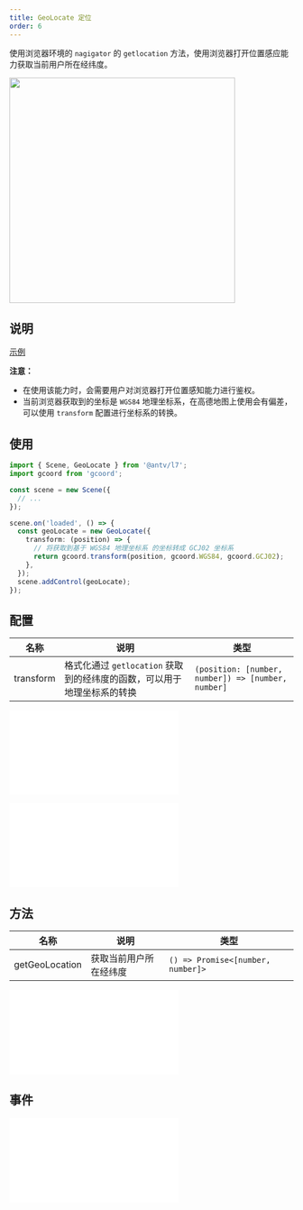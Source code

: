 ```yaml
---
title: GeoLocate 定位
order: 6
---
```


使用浏览器环境的 `nagigator` 的 `getlocation` 方法，使用浏览器打开位置感应能力获取当前用户所在经纬度。

<img src="https://gw.alipayobjects.com/mdn/rms_816329/afts/img/A*BOsBRJyYeMEAAAAAAAAAAAAAARQnAQ" width="400"/>

## 说明

[示例](/examples/component/control#geolocate)

**注意：**

- 在使用该能力时，会需要用户对浏览器打开位置感知能力进行鉴权。
- 当前浏览器获取到的坐标是 `WGS84` 地理坐标系，在高德地图上使用会有偏差，可以使用 `transform` 配置进行坐标系的转换。

## 使用

```ts
import { Scene, GeoLocate } from '@antv/l7';
import gcoord from 'gcoord';

const scene = new Scene({
  // ...
});

scene.on('loaded', () => {
  const geoLocate = new GeoLocate({
    transform: (position) => {
      // 将获取到基于 WGS84 地理坐标系 的坐标转成 GCJ02 坐标系
      return gcoord.transform(position, gcoord.WGS84, gcoord.GCJ02);
    },
  });
  scene.addControl(geoLocate);
});
```

## 配置

| 名称      | 说明                                                                    | 类型                                               |
| --------- | ----------------------------------------------------------------------- | -------------------------------------------------- |
| transform | 格式化通过 `getlocation` 获取到的经纬度的函数，可以用于地理坐标系的转换 | `(position: [number, number]) => [number, number]` |

<embed src="@/docs/common/control/btn-api.zh.md"></embed>

<embed src="@/docs/common/control/api.zh.md"></embed>

## 方法

| 名称           | 说明                   | 类型                                |
| -------------- | ---------------------- |-----------------------------------|
| getGeoLocation | 获取当前用户所在经纬度 | `() => Promise<[number, number]>` |

<embed src="@/docs/common/control/method.zh.md"></embed>

## 事件

<embed src="@/docs/common/control/event.zh.md"></embed>
